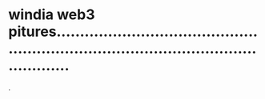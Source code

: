 # windia web3 pitures.............................................................................................................
.
